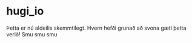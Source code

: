 # hugi_io

Þetta er nú aldeilis skemmtilegt. Hvern hefði grunað að svona gæti þetta verið! Smu smu smu
